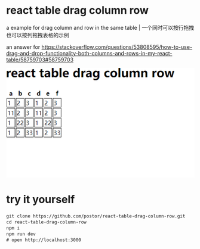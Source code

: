 # react table drag column row

a example for drag column and row in the same table | 一个同时可以按行拖拽也可以按列拖拽表格的示例

an answer for https://stackoverflow.com/questions/53808595/how-to-use-drag-and-drop-functionality-both-columns-and-rows-in-my-react-table/58759703#58759703


![screenshot](./screenshot.gif)

# try it yourself

```
git clone https://github.com/postor/react-table-drag-column-row.git
cd react-table-drag-column-row
npm i
npm run dev
# open http://localhost:3000
```